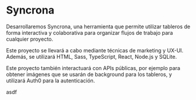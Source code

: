 # Syncrona
Desarrollaremos Syncrona, una herramienta que permite utilizar tableros de forma interactiva y colaborativa para organizar flujos de trabajo para cualquier proyecto. 

Este proyecto se llevará a cabo mediante técnicas de marketing y UX-UI. Además, se utilizará HTML, Sass, TypeScript, React, Node.js y SQLite.

Este proyecto también interactuará con APIs públicas, por ejemplo para obtener imágenes que se usarán de background para los tableros, y utilizará Auth0 para la autenticación.

asdf
